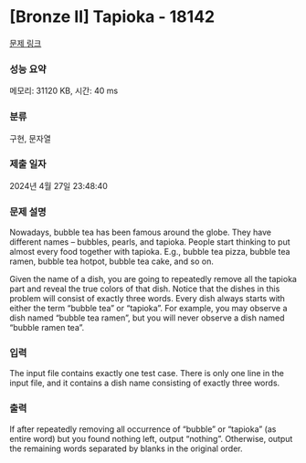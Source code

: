 # [Bronze II] Tapioka - 18142 

[문제 링크](https://www.acmicpc.net/problem/18142) 

### 성능 요약

메모리: 31120 KB, 시간: 40 ms

### 분류

구현, 문자열

### 제출 일자

2024년 4월 27일 23:48:40

### 문제 설명

<p>Nowadays, bubble tea has been famous around the globe. They have different names – bubbles, pearls, and tapioka. People start thinking to put almost every food together with tapioka. E.g., bubble tea pizza, bubble tea ramen, bubble tea hotpot, bubble tea cake, and so on.</p>

<p>Given the name of a dish, you are going to repeatedly remove all the tapioka part and reveal the true colors of that dish. Notice that the dishes in this problem will consist of exactly three words. Every dish always starts with either the term “bubble tea” or “tapioka”. For example, you may observe a dish named “bubble tea ramen”, but you will never observe a dish named “bubble ramen tea”.</p>

### 입력 

 <p>The input file contains exactly one test case. There is only one line in the input file, and it contains a dish name consisting of exactly three words.</p>

### 출력 

 <p>If after repeatedly removing all occurrence of “bubble” or “tapioka” (as entire word) but you found nothing left, output “nothing”. Otherwise, output the remaining words separated by blanks in the original order.</p>

